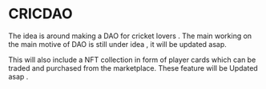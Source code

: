 # CRICDAO
The idea is around making a DAO for cricket lovers .
The main working on the main motive of DAO is still under idea , it will be updated asap.

This will also include a NFT collection in form of player cards which can be traded and purchased from the marketplace. 
These feature will be Updated asap .
